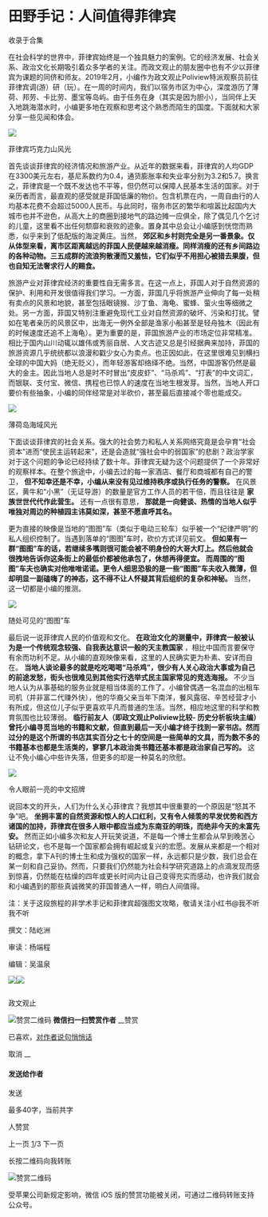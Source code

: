 # 田野手记：人间值得菲律宾


收录于合集

在社会科学的世界中，菲律宾始终是一个独具魅力的案例。它的经济发展、社会关系、政治文化长期吸引着众多学者的关注。而政文观止的朋友圈中也有不少以菲律宾为课题的同侪和师友。2019年2月，小编作为政文观止Poliview特派观察员前往菲律宾调(游）研（玩）。在一周的时间内，我们以宿务市区为中心，深度游历了薄荷、邦劳、卡比劳、墨宝等岛屿。由于任务在身（其实是因为胆小），当同伴上天入地跳海潜水时，小编更多地在观察和思考这个熟悉而陌生的国度。下面就和大家分享一些见闻和体会。

  

![](/images/457/2.jpeg)

菲律宾巧克力山风光

  

首先谈谈菲律宾的经济情况和旅游产业。从近年的数据来看，菲律宾的人均GDP在3300美元左右，基尼系数约为0.4，通货膨胀率和失业率分别为3.2和5.7。换言之，菲律宾是一个既不发达也不平等，但仍然可以保障人民基本生活的国家。对于亲历者而言，最直观的感受就是菲国低廉的物价。包含机票在内，一周自由行的人均基本花费不会超过5000人民币。与此同时，宿务市区的繁华和喧嚣比起国内大城市也并不逊色，从高大上的商圈到接地气的路边摊一应俱全，除了偶见几个乞讨的儿童，这里看不出任何颓靡和衰败的迹象。置身其中总会让小编感到恍惚而熟悉，似乎来到了低配版的海淀黄庄。当然，
**郊区和乡村则完全是另一番景象。仅从体型来看，离市区距离越远的菲国人民便越来越消瘦。同样消瘦的还有乡间路边的各种动物。三五成群的流浪狗散漫而又羞怯，它们似乎不用担心被猎去果腹，但也自知无法奢求行人的赐食。**

旅游产业对菲律宾经济的重要性自无需多言。在这一点上，菲国人对于自然资源的保护、利用和开发很值得我们学习。一方面，菲国几乎将旅游产业伸向了每一处稍有卖点的风景和地貌，甚至包括眼镜猴、沙丁鱼、海龟、蜜蜂、萤火虫等细微之处。另一方面，菲国又特别注重避免现代工业对自然资源的破坏、污染和打扰。譬如在笔者亲历的风景区中，出海无一例外全部是渔家小船甚至是轻舟独木（因此有的时候速度还追不上海龟）。更为重要的是，菲国旅游产业的市场定位非常精准。相比于国内山川动辄以雄伟或秀丽自居、人文古迹又总是引经据典来加持，菲国的旅游资源几乎统统都以浪漫和戳少女心为卖点。也正因如此，在这里很难见到横扫全球的中国大妈（绝无贬义），而年轻游客却络绎不绝。当然，中国游客仍然是最大的金主。因此当地人总是时不时冒出“皮皮虾”、“马杀鸡”、“打表”的中文词汇，而银联、支付宝、微信、携程也已惊人的速度在当地生根发芽。当然，当地人开口要价有些抽象，小编的同伴经常是对半砍价，甚至最后直接减个零也能成交。

  

![](/images/457/3.jpeg)

薄荷岛海域风光

  

下面谈谈菲律宾的社会关系。强大的社会势力和私人关系网络究竟是会孕育“社会资本”进而“使民主运转起来”，还是会造就“强社会中的弱国家”的悲剧？政治学家对于这个问题的争论已经持续了数十年。菲律宾无疑为这个问题提供了一个非常好的观察样本。在整个旅途中，小编去过的每一家酒店、餐厅和商城都有自己的警卫，
**但不知幸还是不幸，小编从来没有见过维持秩序或执行任务的警察。** 在风景区，黄牛和“小黑”（无证导游）的数量是官方工作人员的若干倍，而且往往是
**家族世世代代作此营生。** 还有一点很有意思， **那就是一向健谈、热情的当地人似乎唯独对周边的种植园主讳莫如深，甚至不愿直呼其名。**

更为直接的映像是当地的“图图”车（类似于电动三轮车）似乎被一个“纪律严明”的私人组织控制了。当遇到落单的“图图”车时，砍价方式详见前文。
**但如果有一群“图图”车的话，若继续多嘴则很可能会被不明身份的大哥大盯上。然后他就会很拽地告诉你这条街上的最低价都被他承包了，休想再得便宜。**
**而周围的“图图”车夫也确实对他唯唯诺诺。更令人细思恐极的是一些“图图”车夫收入微薄，但却明显一副磕嗨了的神态，这不得不让人怀疑其背后组织的复杂和神秘。**
当然，这一切都是小编的推测。

  

  

  

![](/images/457/4.jpeg)

  

  

随处可见的“图图”车

  

最后说一说菲律宾人民的价值观和文化。 **在政治文化的测量中，菲律宾一般被认为是一个传统观念较强、自我表达意识一般的天主教国家**
，相比中国而言要保守有余而功利不足。从小编的直观映像来看，这里的人民确实更为朴素、安详而自在。
**当地人谈论最多的就是吃吃喝喝“马杀鸡”，很少有人关心政治大事或为自己的前途发愁，街头也很难见到其他实行选举式民主国家常见的竞选海报。**
不少当地人认为从事基础的服务业就是相当体面的工作了。小编曾偶遇一名混血的出租车司机（并非富二代赚外快），他的华裔父亲当年下南洋，餐风露宿、辛苦经营才小有所成，但这位儿子似乎更喜欢平凡而普通的生活。当然，相应地这里的科学和教育氛围也比较薄弱。
**临行前友人（即政文观止Poliview比较-
历史分析板块主编）曾托小编寻觅当地的书籍和文献，但直到最后一天小编才终于找到一家书店。然而过分的是这个所谓的书店其实百分之七十的空间是一些简单的文具，而为数不多的书籍基本也都是生活类的，寥寥几本政治类书籍还基本都是政治家自己写的。**
这让不免小编心中些许失落，但更多的却是一种莫名的欣慰。

  

  

  

![](/images/457/5.jpeg)

  

令人眼前一亮的中文招牌

  

说回本文的开头，人们为什么关心菲律宾？我想其中很重要的一个原因是“怒其不争”吧。
**坐拥丰富的自然资源和惊人的人口红利，又有令人倾羡的早发优势和西方诸国的加持，菲律宾在很多人眼中都应当成为东南亚的明珠，而绝非今天的未富先安。**
然而正如小编多次和友人开玩笑说道，不是每一个博士生都会从早到晚苦心钻研论文，也不是每一个国家都会拥有崛起或复兴的宏愿。发展从来都是一个相对的概念，拿下A刊的博士生和成为强权的国家一样，永远都只是少数，我们总会在某一刻和自己妥协。然而，只要我们仍然能为社会科学研究道路上的点滴发现而感到惊喜，仍然能在枯燥的四年或更长时间内让自己变得充实而感动，也许我们就会和小编遇到的那些真诚微笑的菲国普通人一样，明白人间值得。

注：关于这段旅程的非学术手记和菲律宾超强图文攻略，敬请关注小红书@我不听我不听

撰文：陆屹洲

审读：杨端程

编辑：吴温泉

![](/images/457/6.jpeg)![](/images/457/7.jpeg)

  

![]()

政文观止

![赞赏二维码]() **微信扫一扫赞赏作者** __赞赏

已喜欢，[对作者说句悄悄话](javascript:;)

取消 __

#### 发送给作者

发送

最多40字，当前共字

[](javascript:;) 人赞赏

上一页 [1](javascript:;)/3 下一页

长按二维码向我转账

![赞赏二维码]()

受苹果公司新规定影响，微信 iOS 版的赞赏功能被关闭，可通过二维码转账支持公众号。

